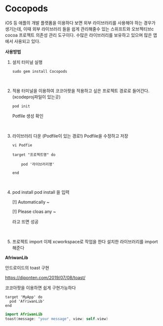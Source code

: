 # Cocopods
iOS 등 애플의 개발 플랫폼을 이용하다 보면 외부 라이브러리를 사용해야 하는 경우가 생기는데, 이때 외부 라이브러리 들을 쉽게 관리해줄수 있는 스위프트와 오브젝티브c cocoa 프로젝트 의존성 관리 도구이다. 수많은 라이브러리를 보유하고 있으며 많은 앱에서 사용되고 있다.

**사용방법**
<br>
1. 설치
    터미널 실행
    
    ```plain Text
    sudo gem install Cocopods
    ```
    <br>
2. 적용
    터미널을 이용하여 코코아팟을 적용하고 싶은 프로젝트 경로로 들어간다. (xcodeproj파일이 있는곳)
    ```plain Text
    pod init
    ```
    Potfile 생성 확인
    
    <br>
3. 라이브러리 다운
    (Podfile이 있는 경로!) Podfile을 수정하고 저장
    ```plain Text
    vi Podfie

    target "프로젝트명" do

        pod '라이브러리명'

    end
    ```
    <br>
4. pod install
    pod install 을 입력
    
    [!] Automatically ~
    
    [!] Please cloas any ~
    
    라고 뜨면 성공
    
    <br>
5. 프로젝트 import
    이제 xcworkspace로 작업을 한다
    설치한 라이브러리를 import 해준다


**AfriwanLib**
 
안드로이드의 toast 구현

https://diponten.com/2019/07/08/toast/

코코아팟을 이용하면 쉽게 구현가능하다
```plain Text
target 'MyApp' do
  pod 'AfriwanLib'
end
```
```swift
import AfriwanLib
toast(message: "your message", view: self.view)
```
